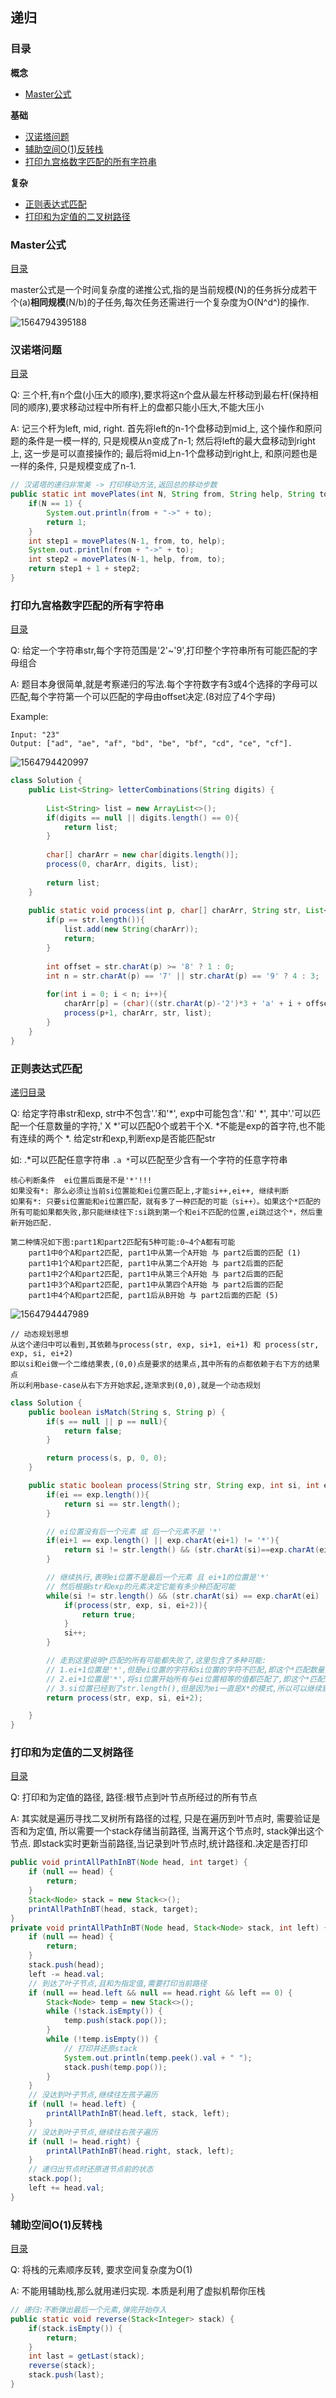 ## 递归

### 目录

**概念**

* [Master公式](#Master公式)

**基础**

* [汉诺塔问题](#汉诺塔问题)
* [辅助空间O(1)反转栈](#辅助空间O(1)反转栈)
* [打印九宫格数字匹配的所有字符串](#打印九宫格数字匹配的所有字符串)

**复杂**

* [正则表达式匹配](#正则表达式匹配)
* [打印和为定值的二叉树路径](#打印和为定值的二叉树路径)



### Master公式

[目录](#目录)

master公式是一个时间复杂度的递推公式,指的是当前规模(N)的任务拆分成若干个(a)**相同规模**(N/b)的子任务,每次任务还需进行一个复杂度为O(N^d^)的操作.

![1564794395188](img/1递归/1564794395188.png)



### 汉诺塔问题

[目录](#目录)

Q: 三个杆,有n个盘(小压大的顺序),要求将这n个盘从最左杆移动到最右杆(保持相同的顺序),要求移动过程中所有杆上的盘都只能小压大,不能大压小

A: 记三个杆为left, mid, right. 首先将left的n-1个盘移动到mid上, 这个操作和原问题的条件是一模一样的, 只是规模从n变成了n-1; 然后将left的最大盘移动到right上, 这一步是可以直接操作的; 最后将mid上n-1个盘移动到right上, 和原问题也是一样的条件, 只是规模变成了n-1.

```java
// 汉诺塔的递归非常美 -> 打印移动方法,返回总的移动步数
public static int movePlates(int N, String from, String help, String to) {
    if(N == 1) {
        System.out.println(from + "->" + to);
        return 1;
    }
    int step1 = movePlates(N-1, from, to, help);
    System.out.println(from + "->" + to);
    int step2 = movePlates(N-1, help, from, to);
    return step1 + 1 + step2;
}
```



### 打印九宫格数字匹配的所有字符串

[目录](#目录)

Q: 给定一个字符串str,每个字符范围是'2'~'9',打印整个字符串所有可能匹配的字母组合

A: 题目本身很简单,就是考察递归的写法.每个字符数字有3或4个选择的字母可以匹配,每个字符第一个可以匹配的字母由offset决定.(8对应了4个字母)

Example:

```
Input: "23"
Output: ["ad", "ae", "af", "bd", "be", "bf", "cd", "ce", "cf"].
```

![1564794420997](img/1递归/1564794420997.png)

```java
class Solution {
    public List<String> letterCombinations(String digits) {
        
        List<String> list = new ArrayList<>();
        if(digits == null || digits.length() == 0){
            return list;
        }
        
        char[] charArr = new char[digits.length()];        
        process(0, charArr, digits, list);
        
        return list;
    }
    
    public static void process(int p, char[] charArr, String str, List<String> list){
        if(p == str.length()){
            list.add(new String(charArr));
            return;
        }
        
        int offset = str.charAt(p) >= '8' ? 1 : 0;
        int n = str.charAt(p) == '7' || str.charAt(p) == '9' ? 4 : 3;
        
        for(int i = 0; i < n; i++){
            charArr[p] = (char)((str.charAt(p)-'2')*3 + 'a' + i + offset);
            process(p+1, charArr, str, list);
        }      
    }
}
```



### 正则表达式匹配

[递归目录](#目录)

Q: 给定字符串str和exp, str中不包含'.'和'*', exp中可能包含'.'和' *', 其中'.'可以匹配一个任意数量的字符,' X *'可以匹配0个或若干个X. *不能是exp的首字符,也不能有连续的两个 *. 给定str和exp,判断exp是否能匹配str

如: .*可以匹配任意字符串 `.a *`可以匹配至少含有一个字符的任意字符串

```
核心判断条件  ei位置后面是不是'*'!!!
如果没有*: 那么必须让当前si位置能和ei位置匹配上,才能si++,ei++, 继续判断
如果有*: 只要si位置能和ei位置匹配，就有多了一种匹配的可能（si++）。如果这个*匹配的所有可能如果都失败,那只能继续往下:si跳到第一个和ei不匹配的位置,ei跳过这个*，然后重新开始匹配. 
	
第二种情况如下图:part1和part2匹配有5种可能:0~4个A都有可能
	part1中0个A和part2匹配, part1中从第一个A开始 与 part2后面的匹配 (1)
	part1中1个A和part2匹配, part1中从第二个A开始 与 part2后面的匹配
	part1中2个A和part2匹配, part1中从第三个A开始 与 part2后面的匹配
	part1中3个A和part2匹配, part1中从第四个A开始 与 part2后面的匹配
	part1中4个A和part2匹配, part1后从B开始 与 part2后面的匹配 (5)
```

![1564794447989](img/1递归/1564794447989.png)

```
// 动态规划思想
从这个递归中可以看到,其依赖与process(str, exp, si+1, ei+1) 和 process(str, exp, si, ei+2)
即以si和ei做一个二维结果表,(0,0)点是要求的结果点,其中所有的点都依赖于右下方的结果点
所以利用base-case从右下方开始求起,逐渐求到(0,0),就是一个动态规划
```

```java
class Solution {
    public boolean isMatch(String s, String p) {
        if(s == null || p == null){
            return false;
        } 

        return process(s, p, 0, 0);
    }

    public static boolean process(String str, String exp, int si, int ei){
        if(ei == exp.length()){
            return si == str.length();
        }

        // ei位置没有后一个元素 或 后一个元素不是 '*'
        if(ei+1 == exp.length() || exp.charAt(ei+1) != '*'){ 
            return si != str.length() && (str.charAt(si)==exp.charAt(ei) || exp.charAt(ei)=='.') && process(str, exp, si+1, ei+1);
        }

        // 继续执行,表明ei位置不是最后一个元素 且 ei+1的位置是'*'
        // 然后根据str和exp的元素决定它能有多少种匹配可能
        while(si != str.length() && (str.charAt(si) == exp.charAt(ei) || exp.charAt(ei)=='.')){
            if(process(str, exp, si, ei+2)){
                return true;
            }
            si++;
        }

        // 走到这里说明*匹配的所有可能都失败了,这里包含了多种可能:
        // 1.ei+1位置是'*',但是ei位置的字符和si位置的字符不匹配,即这个*匹配数量为0
        // 2.ei+1位置是'*',将si位置开始所有与ei位置相等的值都匹配了,即这个*匹配数量达到了最大值
        // 3.si位置已经到了str.length(),但是因为ei一直是X*的模式,所以可以继续到这里
        return process(str, exp, si, ei+2); 

    }
}
```



### 打印和为定值的二叉树路径

[目录](#目录)

Q: 打印和为定值的路径, 路径:根节点到叶节点所经过的所有节点

A: 其实就是遍历寻找二叉树所有路径的过程, 只是在遍历到叶节点时, 需要验证是否和为定值, 所以需要一个stack存储当前路径, 当离开这个节点时, stack弹出这个节点.
即stack实时更新当前路径,当记录到叶节点时,统计路径和.决定是否打印

```java
public void printAllPathInBT(Node head, int target) {
    if (null == head) {
        return;
    }
    Stack<Node> stack = new Stack<>();
    printAllPathInBT(head, stack, target);
}
private void printAllPathInBT(Node head, Stack<Node> stack, int left) {
    if (null == head) {
        return;
    }
    stack.push(head);
    left -= head.val;
    // 到达了叶子节点,且和为指定值,需要打印当前路径
    if (null == head.left && null == head.right && left == 0) {
        Stack<Node> temp = new Stack<>();
        while (!stack.isEmpty()) {
            temp.push(stack.pop());
        }
        while (!temp.isEmpty()) {
            // 打印并还原stack
            System.out.println(temp.peek().val + " ");
            stack.push(temp.pop());
        }
    }
    // 没达到叶子节点,继续往左孩子遍历
    if (null != head.left) {
        printAllPathInBT(head.left, stack, left);
    }
    // 没达到叶子节点,继续往右孩子遍历
    if (null != head.right) {
        printAllPathInBT(head.right, stack, left);
    }
    // 递归出节点时还原进节点前的状态
    stack.pop();
    left += head.val;
}
```



### 辅助空间O(1)反转栈

[目录](#目录)

Q: 将栈的元素顺序反转, 要求空间复杂度为O(1)

A: 不能用辅助栈,那么就用递归实现. 本质是利用了虚拟机帮你压栈

```java
// 递归:不断弹出最后一个元素,弹完开始存入
public static void reverse(Stack<Integer> stack) {
    if(stack.isEmpty()) {
        return;
    }
    int last = getLast(stack);
    reverse(stack);
    stack.push(last);
}
```

